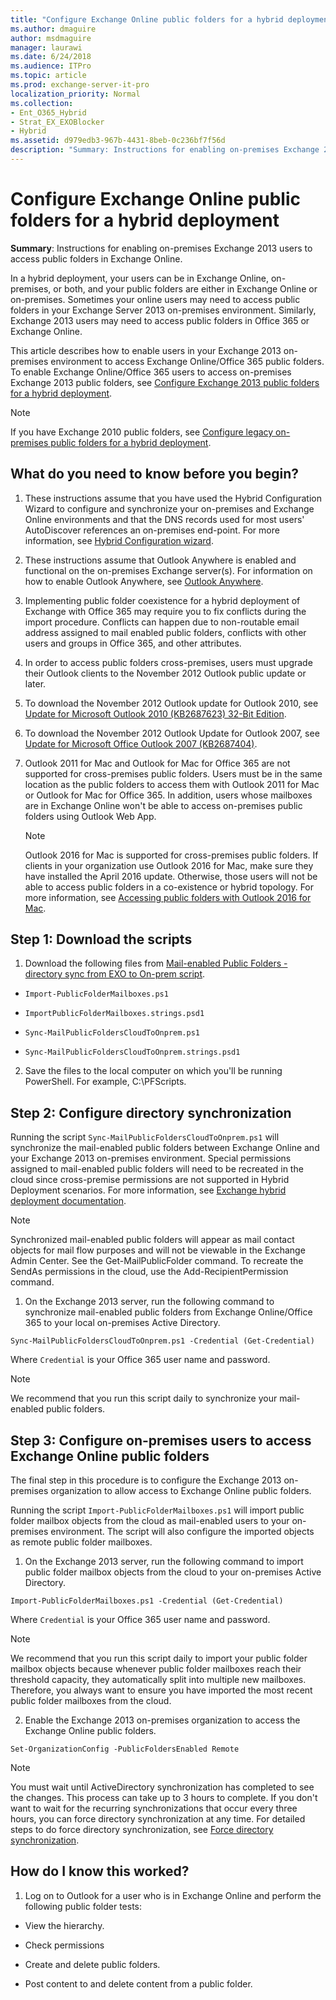 ```yaml
---
title: "Configure Exchange Online public folders for a hybrid deployment"
ms.author: dmaguire
author: msdmaguire
manager: laurawi
ms.date: 6/24/2018
ms.audience: ITPro
ms.topic: article
ms.prod: exchange-server-it-pro
localization_priority: Normal
ms.collection:
- Ent_O365_Hybrid
- Strat_EX_EXOBlocker
- Hybrid
ms.assetid: d979edb3-967b-4431-8beb-0c236bf7f56d
description: "Summary: Instructions for enabling on-premises Exchange 2013 users to access public folders in Exchange Online."
---
```


# Configure Exchange Online public folders for a hybrid deployment

 **Summary**: Instructions for enabling on-premises Exchange 2013 users to access public folders in Exchange Online.
  
In a hybrid deployment, your users can be in Exchange Online, on-premises, or both, and your public folders are either in Exchange Online or on-premises. Sometimes your online users may need to access public folders in your Exchange Server 2013 on-premises environment. Similarly, Exchange 2013 users may need to access public folders in Office 365 or Exchange Online.
  
This article describes how to enable users in your Exchange 2013 on-premises environment to access Exchange Online/Office 365 public folders. To enable Exchange Online/Office 365 users to access on-premises Exchange 2013 public folders, see [Configure Exchange 2013 public folders for a hybrid deployment](set-up-modern-hybrid-public-folders.md).
  
> [!NOTE]
> If you have Exchange 2010 public folders, see [Configure legacy on-premises public folders for a hybrid deployment](set-up-legacy-hybrid-public-folders.md). 
  
## What do you need to know before you begin?

1. These instructions assume that you have used the Hybrid Configuration Wizard to configure and synchronize your on-premises and Exchange Online environments and that the DNS records used for most users' AutoDiscover references an on-premises end-point. For more information, see [Hybrid Configuration wizard](../hybrid-configuration-wizard.md).
    
2. These instructions assume that Outlook Anywhere is enabled and functional on the on-premises Exchange server(s). For information on how to enable Outlook Anywhere, see [Outlook Anywhere](http://technet.microsoft.com/library/9026d461-ec6a-4ef5-ba9d-de33030858f3.aspx).
    
3. Implementing public folder coexistence for a hybrid deployment of Exchange with Office 365 may require you to fix conflicts during the import procedure. Conflicts can happen due to non-routable email address assigned to mail enabled public folders, conflicts with other users and groups in Office 365, and other attributes. 
    
4. In order to access public folders cross-premises, users must upgrade their Outlook clients to the November 2012 Outlook public update or later. 
    
1. To download the November 2012 Outlook update for Outlook 2010, see [Update for Microsoft Outlook 2010 (KB2687623) 32-Bit Edition](https://www.microsoft.com/en-us/download/details.aspx?id=35702).
    
2. To download the November 2012 Outlook Update for Outlook 2007, see [Update for Microsoft Office Outlook 2007 (KB2687404)](https://www.microsoft.com/en-us/download/details.aspx?id=35718).
    
5. Outlook 2011 for Mac and Outlook for Mac for Office 365 are not supported for cross-premises public folders. Users must be in the same location as the public folders to access them with Outlook 2011 for Mac or Outlook for Mac for Office 365. In addition, users whose mailboxes are in Exchange Online won't be able to access on-premises public folders using Outlook Web App.
    
    > [!NOTE]
    > Outlook 2016 for Mac is supported for cross-premises public folders. If clients in your organization use Outlook 2016 for Mac, make sure they have installed the April 2016 update. Otherwise, those users will not be able to access public folders in a co-existence or hybrid topology. For more information, see [Accessing public folders with Outlook 2016 for Mac](http://technet.microsoft.com/library/bc9b8226-bd8b-4edc-882b-4f19cfe118eb.aspx). 
  
## Step 1: Download the scripts
<a name="download"> </a>

1. Download the following files from [Mail-enabled Public Folders - directory sync from EXO to On-prem script](https://go.microsoft.com/fwlink/p/?LinkId=797795).
    
  -  `Import-PublicFolderMailboxes.ps1`
    
  -  `ImportPublicFolderMailboxes.strings.psd1`
    
  -  `Sync-MailPublicFoldersCloudToOnprem.ps1`
    
  -  `Sync-MailPublicFoldersCloudToOnprem.strings.psd1`
    
2. Save the files to the local computer on which you'll be running PowerShell. For example, C:\PFScripts.
    
## Step 2: Configure directory synchronization
<a name="dirsync"> </a>

Running the script  `Sync-MailPublicFoldersCloudToOnprem.ps1` will synchronize the mail-enabled public folders between Exchange Online and your Exchange 2013 on-premises environment. Special permissions assigned to mail-enabled public folders will need to be recreated in the cloud since cross-premise permissions are not supported in Hybrid Deployment scenarios. For more information, see [Exchange hybrid deployment documentation](../exchange-hybrid.md#exchange-hybrid-deployment-documentation).
  
> [!NOTE]
> Synchronized mail-enabled public folders will appear as mail contact objects for mail flow purposes and will not be viewable in the Exchange Admin Center. See the Get-MailPublicFolder command. To recreate the SendAs permissions in the cloud, use the Add-RecipientPermission command. 
  
1. On the Exchange 2013 server, run the following command to synchronize mail-enabled public folders from Exchange Online/Office 365 to your local on-premises Active Directory.
    
  ```
  Sync-MailPublicFoldersCloudToOnprem.ps1 -Credential (Get-Credential)
  ```

   Where  `Credential` is your Office 365 user name and password. 
    
> [!NOTE]
> We recommend that you run this script daily to synchronize your mail-enabled public folders. 
  
## Step 3: Configure on-premises users to access Exchange Online public folders
<a name="Access"> </a>

The final step in this procedure is to configure the Exchange 2013 on-premises organization to allow access to Exchange Online public folders.
  
Running the script  `Import-PublicFolderMailboxes.ps1` will import public folder mailbox objects from the cloud as mail-enabled users to your on-premises environment. The script will also configure the imported objects as remote public folder mailboxes. 
  
1. On the Exchange 2013 server, run the following command to import public folder mailbox objects from the cloud to your on-premises Active Directory.
    
  ```
  Import-PublicFolderMailboxes.ps1 -Credential (Get-Credential)
  ```

   Where  `Credential` is your Office 365 user name and password. 
    
 > [!NOTE]
 > We recommend that you run this script daily to import your public folder mailbox objects because whenever public folder mailboxes reach their threshold capacity, they automatically split into multiple new mailboxes. Therefore, you always want to ensure you have imported the most recent public folder mailboxes from the cloud. 
  
2. Enable the Exchange 2013 on-premises organization to access the Exchange Online public folders.
    
  ```
  Set-OrganizationConfig -PublicFoldersEnabled Remote
  ```

> [!NOTE]
> You must wait until ActiveDirectory synchronization has completed to see the changes. This process can take up to 3 hours to complete. If you don't want to wait for the recurring synchronizations that occur every three hours, you can force directory synchronization at any time. For detailed steps to do force directory synchronization, see [Force directory synchronization](http://technet.microsoft.com/en-us/library/jj151771.aspx). 
  
## How do I know this worked?
<a name="Access"> </a>

1. Log on to Outlook for a user who is in Exchange Online and perform the following public folder tests:
    
  - View the hierarchy.
    
  - Check permissions
    
  - Create and delete public folders.
    
  - Post content to and delete content from a public folder.
    

